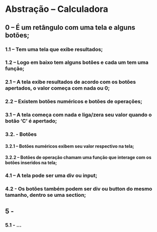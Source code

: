 # Abstração – Calculadora

## 0 – É um retângulo com uma tela e alguns botões;
### 1.1 – Tem uma tela que exibe resultados;
### 1.2 – Logo em baixo tem alguns botões e cada um tem uma função;
### 2.1 – A tela exibe resultados de acordo com os botões apertados, o valor começa com nada ou 0;
### 2.2 – Existem botões numéricos e botões de operações;
### 3.1 – A tela começa com nada e liga/zera seu valor quando o botão ‘C’ é apertado;
### 3.2. - Botões
#### 3.2.1 – Botões numéricos exibem seu valor respectivo na tela;
#### 3.2.2 – Botões de operação chamam uma função que interage com os botões inseridos na tela;
### 4.1 – A tela pode ser uma div ou input;
### 4.2 - Os botões também podem ser div ou button do mesmo tamanho, dentro se uma section;
## 5 -
### 5.1 - ...